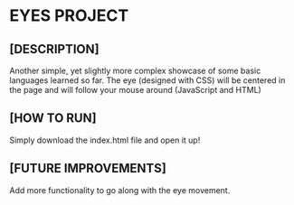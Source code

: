 # EYES PROJECT



## [DESCRIPTION]

Another simple, yet slightly more complex showcase of some basic languages learned so far. The eye (designed with CSS) will be centered in the page and will follow your mouse around (JavaScript and HTML)


## [HOW TO RUN]

Simply download the index.html file and open it up!

## [FUTURE IMPROVEMENTS]

Add more functionality to go along with the eye movement.
